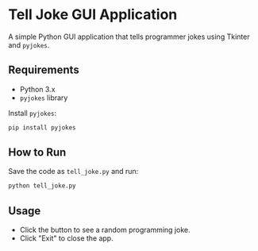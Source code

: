 # Tell Joke GUI Application

A simple Python GUI application that tells programmer jokes using Tkinter and `pyjokes`.

## Requirements
- Python 3.x
- `pyjokes` library

Install `pyjokes`:
```sh
pip install pyjokes
```

## How to Run
Save the code as `tell_joke.py` and run:
```sh
python tell_joke.py
```

## Usage
- Click the button to see a random programming joke.
- Click "Exit" to close the app.

